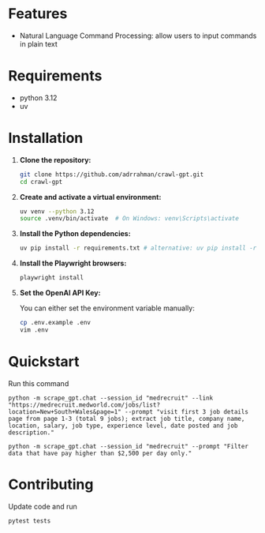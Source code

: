 # Features

- Natural Language Command Processing: allow users to input commands in plain text

# Requirements

- python 3.12
- uv

# Installation

1. **Clone the repository:**

   ```bash
   git clone https://github.com/adrrahman/crawl-gpt.git
   cd crawl-gpt
   ```

2. **Create and activate a virtual environment:**

   ```bash
   uv venv --python 3.12
   source .venv/bin/activate  # On Windows: venv\Scripts\activate
   ```

3. **Install the Python dependencies:**

   ```bash
   uv pip install -r requirements.txt # alternative: uv pip install -r pyproject.toml
   ```

4. **Install the Playwright browsers:**

   ```bash
   playwright install
   ```

5. **Set the OpenAI API Key:**

   You can either set the environment variable manually:
   
   ```bash
   cp .env.example .env
   vim .env
   ```

# Quickstart

Run this command

```
python -m scrape_gpt.chat --session_id "medrecruit" --link "https://medrecruit.medworld.com/jobs/list?location=New+South+Wales&page=1" --prompt "visit first 3 job details page from page 1-3 (total 9 jobs); extract job title, company name, location, salary, job type, experience level, date posted and job description."

python -m scrape_gpt.chat --session_id "medrecruit" --prompt "Filter data that have pay higher than $2,500 per day only."
```

# Contributing

Update code and run

```
pytest tests
```
